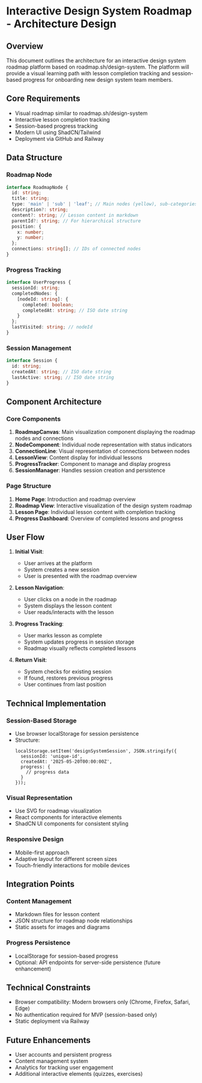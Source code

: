 # Interactive Design System Roadmap - Architecture Design

## Overview
This document outlines the architecture for an interactive design system roadmap platform based on roadmap.sh/design-system. The platform will provide a visual learning path with lesson completion tracking and session-based progress for onboarding new design system team members.

## Core Requirements
- Visual roadmap similar to roadmap.sh/design-system
- Interactive lesson completion tracking
- Session-based progress tracking
- Modern UI using ShadCN/Tailwind
- Deployment via GitHub and Railway

## Data Structure

### Roadmap Node
```typescript
interface RoadmapNode {
  id: string;
  title: string;
  type: 'main' | 'sub' | 'leaf'; // Main nodes (yellow), sub-categories, leaf nodes
  description?: string;
  content?: string; // Lesson content in markdown
  parentId?: string; // For hierarchical structure
  position: {
    x: number;
    y: number;
  };
  connections: string[]; // IDs of connected nodes
}
```

### Progress Tracking
```typescript
interface UserProgress {
  sessionId: string;
  completedNodes: {
    [nodeId: string]: {
      completed: boolean;
      completedAt: string; // ISO date string
    }
  };
  lastVisited: string; // nodeId
}
```

### Session Management
```typescript
interface Session {
  id: string;
  createdAt: string; // ISO date string
  lastActive: string; // ISO date string
}
```

## Component Architecture

### Core Components
1. **RoadmapCanvas**: Main visualization component displaying the roadmap nodes and connections
2. **NodeComponent**: Individual node representation with status indicators
3. **ConnectionLine**: Visual representation of connections between nodes
4. **LessonView**: Content display for individual lessons
5. **ProgressTracker**: Component to manage and display progress
6. **SessionManager**: Handles session creation and persistence

### Page Structure
1. **Home Page**: Introduction and roadmap overview
2. **Roadmap View**: Interactive visualization of the design system roadmap
3. **Lesson Page**: Individual lesson content with completion tracking
4. **Progress Dashboard**: Overview of completed lessons and progress

## User Flow

1. **Initial Visit**:
   - User arrives at the platform
   - System creates a new session
   - User is presented with the roadmap overview

2. **Lesson Navigation**:
   - User clicks on a node in the roadmap
   - System displays the lesson content
   - User reads/interacts with the lesson

3. **Progress Tracking**:
   - User marks lesson as complete
   - System updates progress in session storage
   - Roadmap visually reflects completed lessons

4. **Return Visit**:
   - System checks for existing session
   - If found, restores previous progress
   - User continues from last position

## Technical Implementation

### Session-Based Storage
- Use browser localStorage for session persistence
- Structure:
  ```
  localStorage.setItem('designSystemSession', JSON.stringify({
    sessionId: 'unique-id',
    createdAt: '2025-05-20T00:00:00Z',
    progress: {
      // progress data
    }
  }));
  ```

### Visual Representation
- Use SVG for roadmap visualization
- React components for interactive elements
- ShadCN UI components for consistent styling

### Responsive Design
- Mobile-first approach
- Adaptive layout for different screen sizes
- Touch-friendly interactions for mobile devices

## Integration Points

### Content Management
- Markdown files for lesson content
- JSON structure for roadmap node relationships
- Static assets for images and diagrams

### Progress Persistence
- LocalStorage for session-based progress
- Optional: API endpoints for server-side persistence (future enhancement)

## Technical Constraints
- Browser compatibility: Modern browsers only (Chrome, Firefox, Safari, Edge)
- No authentication required for MVP (session-based only)
- Static deployment via Railway

## Future Enhancements
- User accounts and persistent progress
- Content management system
- Analytics for tracking user engagement
- Additional interactive elements (quizzes, exercises)
